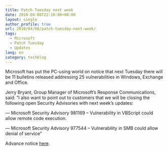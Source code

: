```yaml
---
title: Patch Tuesday next week
date: 2010-04-08T22:10:00+00:00
layout: single
author_profile: true
url: 2010/04/08/patch-tuesday-next-week/
tags:
  - Microsoft
  - Patch Tuesday
  - Updates
lang: en
category: techblog
---
```

Microsoft has put the PC-using world on notice that next Tuesday there will be 11 bulletins released addressing 25 vulnerabilities in Windows, Exchange and Office.

Jerry Bryant, Group Manager of Microsoft’s Response Communications, said: <span>“I also want to point out to customers that we will be closing the following open Security Advisories with next week’s updates:</span><span></p> 

<p>
  — Microsoft Security Advisory 981169 &#8211; Vulnerability in VBScript could allow remote code execution.</span><span></p> 
  
  <p>
    — Microsoft Security Advisory 977544 &#8211; Vulnerability in SMB could allow denial of service”</span>
  </p>
  
  <p>
    Advance notice <a href="http://blogs.technet.com/msrc/archive/2010/04/08/april-2010-bulletin-release-advance-notification.aspx" target="_blank">here</a>.
  </p>